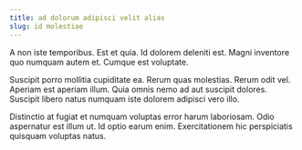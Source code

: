 ```yaml
---
title: ad dolorum adipisci velit alias
slug: id molestiae
---
```


A non iste temporibus. Est et quia. Id dolorem deleniti est. Magni inventore quo numquam autem et. Cumque est voluptate.

Suscipit porro mollitia cupiditate ea. Rerum quas molestias. Rerum odit vel. Aperiam est aperiam illum. Quia omnis nemo ad aut suscipit dolores. Suscipit libero natus numquam iste dolorem adipisci vero illo.

Distinctio at fugiat et numquam voluptas error harum laboriosam. Odio aspernatur est illum ut. Id optio earum enim. Exercitationem hic perspiciatis quisquam voluptas natus.
